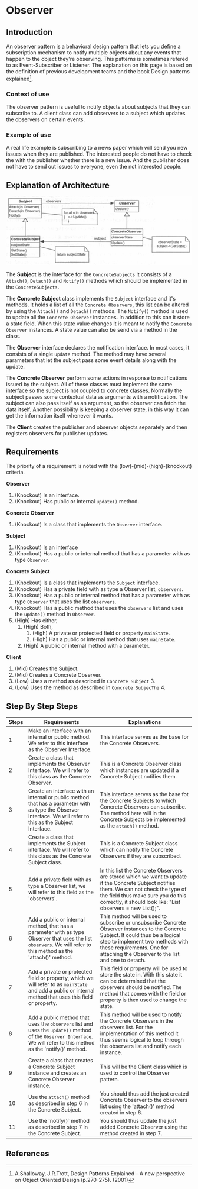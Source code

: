 # Observer
## Introduction
An observer pattern is a behavioral design pattern that lets you define a subscription mechanism to notify multiple objects about any events that happen to the object they're observing. This patterns is sometimes refered to as Event-Subscriber or Listener.  The explanation on this page is based on the definition of previous development teams and the book Design patterns explained[^1].

### Context of use
The observer pattern is useful to notify objects about subjects that they can subscribe to. A client class can add observers to a subject which updates the observers on certain events. 

### Example of use
A real life example is subscribing to a news paper which will send you new issues when they are published. The interested people do not have to check the with the publisher whether there is a new issue. And the publisher does not have to send out issues to everyone, even the not interested people. 

## Explanation of Architecture
![UML Observer](images/ObserverUML.png)

The **Subject** is the interface for the `ConcreteSubjects` it consists of a `Attach()`, `Detach()` and `Notify()` methods which should be implemented in the `ConcreteSubjects`. 

The **Concrete Subject** class implements the `Subject` interface and it's methods. It holds a list of all the `Concrete Observers`, this list can be altered by using the `Attach()` and `Detach()` methods. The `Notify()` method is used to update all the `Concrete Observer` instances. In addition to this can it store a state field. When this state value changes it is meant to notify the `Concrete Observer` instances. A state value can also be send via a method in the class. 

The **Observer** interface declares the notification interface. In most cases, it consists of a single `update` method. The method may have several parameters that let the subject pass some event details along with the update.

The **Concrete Observer** perform some actions in response to notifications issued by the subject. All of these classes must implement the same interface so the subject is not coupled to concrete classes. Normally the subject passes some contextual data as arguments with a notification. The subject can also pass itself as an argument, so the observer can fetch the data itself. Another possibility is keeping a observer state, in this way it can get the information itself whenever it wants.

The **Client** creates the publisher and observer objects separately and then registers observers for publisher updates.

## Requirements
The priority of a requirement is noted with the (low)-(mid)-(high)-(knockout) criteria.

**Observer**
1. (Knockout) Is an interface.
2. (Knockout) Has public or internal `update()` method.

**Concrete Observer**
1. (Knockout) Is a class that implements the `Observer` interface.

**Subject** 
1. (Knockout) Is an interface
2. (Knockout) Has a public or internal method that has a parameter with as type `Observer`.

**Concrete Subject**
1. (Knockout) Is a class that implements the `Subject` interface.
2. (Knockout) Has a private field with as type a Observer list, `observers`.
3. (Knockout) Has a public or internal method that has a parameter with as type `Observer` that uses the list `observers`.
4. (Knockout) Has a public method that uses the `observers` list and uses the `update()` method in `Observer`.
5. (High) Has either,
    1. (High) Both,
        1. (High) A private or protected field or property `mainState`.
        2. (High) Has a public or internal method that uses `mainState`.
    2. (High) A public or internal method with a parameter.

**Client**
1. (Mid) Creates the Subject.
2. (Mid) Creates a Concrete Observer.
3. (Low) Uses a method as described in `Concrete Subject` 3.
4. (Low) Uses the method as described in `Concrete SubjecThi` 4.

## Step By Step Steps
| Steps | Requirements                                                                                                                                                          | Explanations                                                                                                                                                                                                                                                         |
|-------|-----------------------------------------------------------------------------------------------------------------------------------------------------------------------|----------------------------------------------------------------------------------------------------------------------------------------------------------------------------------------------------------------------------------------------------------------------|
| 1     | Make an interface with an internal or public method. We refer to this interface as the Observer Interface.                                                            | This interface serves as the base for the Concrete Observers.                                                                                                                                                                                                        |
| 2     | Create a class that implements the Observer Interface. We will refer to this class as the Concrete Observer.                                                          | This is a Concrete Observer class which instances are updated if a Concrete Subject notifies them.                                                                                                                                                                   |
| 3     | Create an interface with an internal or public method that has a parameter with as type the Observer Interface. We will refer to this as the Subject Interface.       | This interface serves as the base fot the Concrete Subjects to which Concrete Observers can subscribe. The method here will in the Concrete Subjects be implemented as the `attach()` method.                                                                        |
| 4     | Create a class that implements the Subject interface. We will refer to this class as the Concrete Subject class.                                                      | This is a Concrete Subject class which can notify the Concrete Observers if they are subscribed.                                                                                                                                                                     |
| 5     | Add a private field with as type a Observer list, we will refer to this field as the 'observers'.                                                                     | In this list the Concrete Observers are stored which we want to update if the Concrete Subject notifies them. We can not check the type of the field thus make sure you do this correctly, it should look like: "List<Observer> observers = new List<Observer>();".  |
| 6     | Add a public or internal method, that has a parameter with as type Observer that uses the list `observers`. We will refer to this method as the 'attach()' method.    | This method will be used to subscribe or unsubscribe Concrete Observer instances to the Concrete Subject. It could thus be a logical step to implement two methods with these requirements. One for attaching the Observer to the list and one to detach.            |
| 7     | Add a private or protected field or property, which we will refer to as `mainState` and add a public or internal method that uses this field or property.             | This field or property will be used to store the state in. With this state it can be determined that the observers should be notified. The method that comes with the field or property is then used to change the state.                                            |
| 8     | Add a public method that uses the `observers` list and uses the `update()` method of the `Observer Interface`. We will refer to this method as the 'notify()' method. | This method will be used to notify the Concrete Observers in the observers list. For the implementation of this method it thus seems logical to loop through the observers list and notify each instance.                                                            |
| 9     | Create a class that creates a Concrete Subject instance and creates an Concrete Observer instance.                                                                    | This will be the Client class which is used to control the Observer pattern.                                                                                                                                                                                         |
| 10    | Use the `attach()` method as described in step 6 in the Concrete Subject.                                                                                             | You should thus add the just created Concrete Observer to the observers list using the 'attach()' method created in step 6.                                                                                                                                          |
| 11    | Use the 'notify()` method as described in step 7 in the Concrete Subject.                                                                                             | You should thus update the just added Concrete Observer using the method created in step 7.                                                                                                                                                                          |

## References
[^1]: A.Shalloway, J.R.Trott, Design Patterns Explained - A new perspective on Object Oriented Design (p.270-275). (2001)
